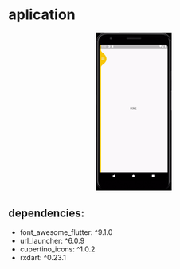 # aplication

<p align="center">
    <img width="30%" height="30%" src="videoApp.gif" />
</p>

## dependencies:

- font_awesome_flutter: ^9.1.0
- url_launcher: ^6.0.9
- cupertino_icons: ^1.0.2
- rxdart: ^0.23.1

